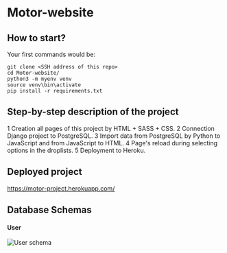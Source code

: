 # Motor-website

## How to start?
Your first commands would be:
```
git clone <SSH address of this repo>
cd Motor-website/
python3 -m myenv venv
source venv\bin\activate
pip install -r requirements.txt
```
## Step-by-step description of the project
1 Creation all pages of this project by HTML + SASS + CSS.
2 Connection Django project to PostgreSQL.
3 Import data from PostgreSQL by Python to JavaScript and from JavaScript to HTML.
4 Page's reload during selecting options in the droplists.
5 Deployment to Heroku.

## Deployed project
https://motor-project.herokuapp.com/

## Database Schemas

#### User
![User schema](https://github.com/SimonOsipov/Motor-website/blob/dev/Support%20material/User%20DB%20schema.jpeg)